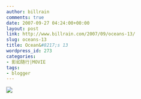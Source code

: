 ```yaml
---
author: billrain
comments: true
date: 2007-09-27 04:24:00+00:00
layout: post
link: http://www.billrain.com/2007/09/oceans-13/
slug: oceans-13
title: Ocean&#8217;s 13
wordpress_id: 273
categories:
- 影如随行|MOVIE
tags:
- blogger
---
```


[![](http://bp3.blogger.com/_lAHIYwHGO4A/RvsxUjHkNrI/AAAAAAAACBw/4KePRNRI-90/s400/U105P28T3D1536158F326DT20070427115314.JPG)](http://bp3.blogger.com/_lAHIYwHGO4A/RvsxUjHkNrI/AAAAAAAACBw/4KePRNRI-90/s1600-h/U105P28T3D1536158F326DT20070427115314.JPG)  

